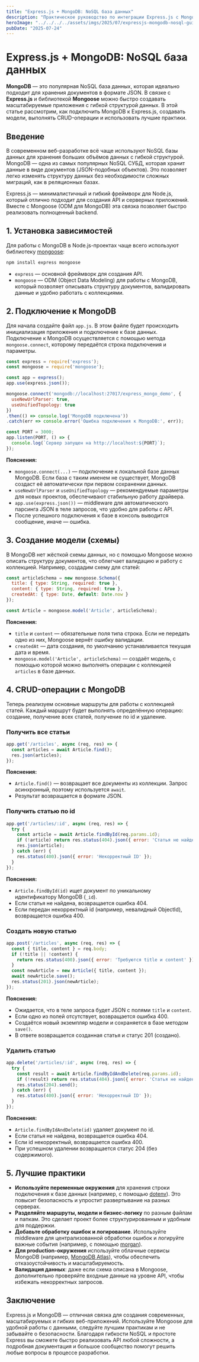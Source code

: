 ```yaml
---
title: "Express.js + MongoDB: NoSQL база данных"
description: "Практическое руководство по интеграции Express.js с MongoDB: настройка подключения, создание моделей, CRUD-операции, лучшие практики и примеры кода."
heroImage: "../../../../assets/imgs/2025/07/expressjs-mongodb-nosql-guide.webp"
pubDate: "2025-07-24"
---
```


# Express.js + MongoDB: NoSQL база данных

**MongoDB** — это популярная NoSQL база данных, которая идеально подходит для хранения документов в формате JSON. В связке с **Express.js** и библиотекой **Mongoose** можно быстро создавать масштабируемые приложения с гибкой структурой данных. В этой статье рассмотрим, как подключить MongoDB к Express.js, создавать модели, выполнять CRUD-операции и использовать лучшие практики.

## Введение

В современном веб-разработке всё чаще используют NoSQL базы данных для хранения больших объёмов данных с гибкой структурой. MongoDB — одна из самых популярных NoSQL СУБД, которая хранит данные в виде документов (JSON-подобных объектов). Это позволяет легко изменять структуру данных без необходимости сложных миграций, как в реляционных базах.

Express.js — минималистичный и гибкий фреймворк для Node.js, который отлично подходит для создания API и серверных приложений. Вместе с Mongoose (ODM для MongoDB) эта связка позволяет быстро реализовать полноценный backend.

## 1. Установка зависимостей

Для работы с MongoDB в Node.js-проектах чаще всего используют библиотеку [mongoose](https://mongoosejs.com/):

```bash
npm install express mongoose
```

- `express` — основной фреймворк для создания API.
- `mongoose` — ODM (Object Data Modeling) для работы с MongoDB, который позволяет описывать структуру документов, валидировать данные и удобно работать с коллекциями.

## 2. Подключение к MongoDB

Для начала создайте файл `app.js`. В этом файле будет происходить инициализация приложения и подключение к базе данных. Подключение к MongoDB осуществляется с помощью метода `mongoose.connect`, которому передаётся строка подключения и параметры.

```js
const express = require('express');
const mongoose = require('mongoose');

const app = express();
app.use(express.json());

mongoose.connect('mongodb://localhost:27017/express_mongo_demo', {
  useNewUrlParser: true,
  useUnifiedTopology: true
})
.then(() => console.log('MongoDB подключена'))
.catch(err => console.error('Ошибка подключения к MongoDB:', err));

const PORT = 3000;
app.listen(PORT, () => {
  console.log(`Сервер запущен на http://localhost:${PORT}`);
});
```

**Пояснения:**
- `mongoose.connect(...)` — подключение к локальной базе данных MongoDB. Если база с таким именем не существует, MongoDB создаст её автоматически при первом сохранении данных.
- `useNewUrlParser` и `useUnifiedTopology` — рекомендуемые параметры для новых проектов, обеспечивают стабильную работу драйвера.
- `app.use(express.json())` — middleware для автоматического парсинга JSON в теле запросов, что удобно для работы с API.
- После успешного подключения к базе в консоль выводится сообщение, иначе — ошибка.

## 3. Создание модели (схемы)

В MongoDB нет жёсткой схемы данных, но с помощью Mongoose можно описать структуру документов, что облегчает валидацию и работу с коллекцией. Например, создадим схему для статей:

```js
const articleSchema = new mongoose.Schema({
  title: { type: String, required: true },
  content: { type: String, required: true },
  createdAt: { type: Date, default: Date.now }
});

const Article = mongoose.model('Article', articleSchema);
```

**Пояснения:**
- `title` и `content` — обязательные поля типа строка. Если не передать одно из них, Mongoose вернёт ошибку валидации.
- `createdAt` — дата создания, по умолчанию устанавливается текущая дата и время.
- `mongoose.model('Article', articleSchema)` — создаёт модель, с помощью которой можно выполнять операции с коллекцией `articles` в базе данных.

## 4. CRUD-операции с MongoDB

Теперь реализуем основные маршруты для работы с коллекцией статей. Каждый маршрут будет выполнять определённую операцию: создание, получение всех статей, получение по id и удаление.

### Получить все статьи

```js
app.get('/articles', async (req, res) => {
  const articles = await Article.find();
  res.json(articles);
});
```

**Пояснения:**
- `Article.find()` — возвращает все документы из коллекции. Запрос асинхронный, поэтому используется `await`.
- Результат возвращается в формате JSON.

### Получить статью по id

```js
app.get('/articles/:id', async (req, res) => {
  try {
    const article = await Article.findById(req.params.id);
    if (!article) return res.status(404).json({ error: 'Статья не найдена' });
    res.json(article);
  } catch (err) {
    res.status(400).json({ error: 'Некорректный ID' });
  }
});
```

**Пояснения:**
- `Article.findById(id)` ищет документ по уникальному идентификатору MongoDB (`_id`).
- Если статья не найдена, возвращается ошибка 404.
- Если передан некорректный id (например, невалидный ObjectId), возвращается ошибка 400.

### Создать новую статью

```js
app.post('/articles', async (req, res) => {
  const { title, content } = req.body;
  if (!title || !content) {
    return res.status(400).json({ error: 'Требуются title и content' });
  }
  const newArticle = new Article({ title, content });
  await newArticle.save();
  res.status(201).json(newArticle);
});
```

**Пояснения:**
- Ожидается, что в теле запроса будет JSON с полями `title` и `content`.
- Если одно из полей отсутствует, возвращается ошибка 400.
- Создаётся новый экземпляр модели и сохраняется в базе методом `save()`.
- В ответе возвращается созданная статья и статус 201 (создано).

### Удалить статью

```js
app.delete('/articles/:id', async (req, res) => {
  try {
    const result = await Article.findByIdAndDelete(req.params.id);
    if (!result) return res.status(404).json({ error: 'Статья не найдена' });
    res.status(204).send();
  } catch (err) {
    res.status(400).json({ error: 'Некорректный ID' });
  }
});
```

**Пояснения:**
- `Article.findByIdAndDelete(id)` удаляет документ по id.
- Если статья не найдена, возвращается ошибка 404.
- Если id некорректный, возвращается ошибка 400.
- При успешном удалении возвращается статус 204 (без содержимого).

## 5. Лучшие практики

- **Используйте переменные окружения** для хранения строки подключения к базе данных (например, с помощью [dotenv](https://www.npmjs.com/package/dotenv)). Это повысит безопасность и упростит развертывание на разных серверах.
- **Разделяйте маршруты, модели и бизнес-логику** по разным файлам и папкам. Это сделает проект более структурированным и удобным для поддержки.
- **Добавьте обработку ошибок и логирование**. Используйте middleware для централизованной обработки ошибок и логируйте важные события (например, с помощью [morgan](https://www.npmjs.com/package/morgan)).
- **Для production-окружения** используйте облачные сервисы MongoDB (например, [MongoDB Atlas](https://www.mongodb.com/atlas)), чтобы обеспечить отказоустойчивость и масштабируемость.
- **Валидация данных**: даже если схема описана в Mongoose, дополнительно проверяйте входные данные на уровне API, чтобы избежать некорректных запросов.

## Заключение

Express.js и MongoDB — отличная связка для создания современных, масштабируемых и гибких веб-приложений. Используйте Mongoose для удобной работы с данными, следуйте лучшим практикам и не забывайте о безопасности. Благодаря гибкости NoSQL и простоте Express вы сможете быстро реализовать API любой сложности, а подробная документация и большое сообщество помогут решить любые вопросы в процессе разработки. 